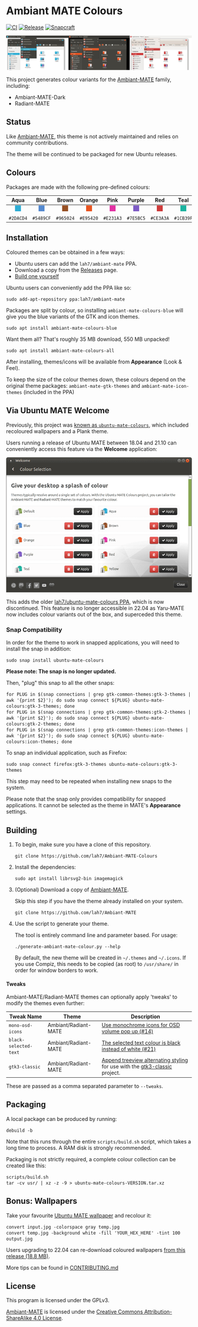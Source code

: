 # Ambiant MATE Colours

[![CI](https://github.com/lah7/Ambiant-MATE-Colours/workflows/CI/badge.svg?event=push)](https://github.com/lah7/Ambiant-MATE-Colours/actions?query=workflow%3A%22CI%22)
[![Release](https://img.shields.io/github/release/lah7/Ambiant-MATE-Colours.svg)](https://github.com/lah7/Ambiant-MATE-Colours/releases)
[![Snapcraft](https://snapcraft.io/ubuntu-mate-colours/badge.svg)](https://snapcraft.io/ubuntu-mate-colours)

![Screenshot of the 3 themes using custom colours](.github/readme/screenshot@2x.jpg)

This project generates colour variants for the [Ambiant-MATE] family, including:

* Ambiant-MATE-Dark
* Radiant-MATE


## Status

Like [Ambiant-MATE], this theme is not actively maintained and relies on
community contributions.

The theme will be continued to be packaged for new Ubuntu releases.


## Colours

Packages are made with the following pre-defined colours:

| Aqua                  | Blue                  | Brown                  | Orange                  | Pink                  | Purple                  | Red                  | Teal                  | Yellow                  |
| :-------------------: | :-------------------: | :--------------------: | :---------------------: | :-------------------: | :---------------------: | :------------------: | :-------------------: | :---------------------: |
| ![](.github/readme/aqua.png) | ![](.github/readme/blue.png) | ![](.github/readme/brown.png) | ![](.github/readme/orange.png) | ![](.github/readme/pink.png) | ![](.github/readme/purple.png) | ![](.github/readme/red.png) | ![](.github/readme/teal.png) | ![](.github/readme/yellow.png) |
| `#2DACD4`             | `#5489CF`             | `#965024`              | `#E95420`               | `#E231A3`             | `#7E5BC5`               | `#CE3A3A`            | `#1CB39F`             | `#DFCA25`               |


## Installation

Coloured themes can be obtained in a few ways:

* Ubuntu users can add the `lah7/ambiant-mate` PPA.
* Download a copy from the [Releases](https://github.com/lah7/Ambiant-MATE-Colours/releases) page.
* [Build one yourself](#building)

Ubuntu users can conveniently add the PPA like so:

    sudo add-apt-repository ppa:lah7/ambiant-mate

Packages are split by colour, so installing `ambiant-mate-colours-blue` will
give you the blue variants of the GTK and icon themes.

    sudo apt install ambiant-mate-colours-blue

Want them all? That's roughly 35 MB download, 550 MB unpacked!

    sudo apt install ambiant-mate-colours-all

After installing, themes/icons will be available from **Appearance** (Look & Feel).

To keep the size of the colour themes down, these colours depend on the original
theme packages: `ambiant-mate-gtk-themes` and `ambiant-mate-icon-themes`
(included in the PPA)


## Via Ubuntu MATE Welcome

Previously, this project was [known as `ubuntu-mate-colours`](https://github.com/lah7/Ambiant-MATE-Colours/tree/49199e9b07d172608bfef83b70e242ff3657109f),
which included recoloured wallpapers and a Plank theme.

Users running a release of Ubuntu MATE between 18.04 and 21.10 can conveniently
access this feature via the **Welcome** application:

![Screenshot of Colour Selection in Ubuntu MATE Welcome](.github/readme/welcome.png)

This adds the older [lah7/ubuntu-mate-colours PPA](https://launchpad.net/~lah7/+archive/ubuntu/ubuntu-mate-colours/),
which is now discontinued. This feature is no longer accessible in 22.04 as Yaru-MATE
now includes colour variants out of the box, and superceded this theme.


### Snap Compatibility

In order for the theme to work in snapped applications, you will need to
install the snap in addition:

    sudo snap install ubuntu-mate-colours

**Please note: The snap is no longer updated.**

Then, "plug" this snap to all the other snaps:

    for PLUG in $(snap connections | grep gtk-common-themes:gtk-3-themes | awk '{print $2}'); do sudo snap connect ${PLUG} ubuntu-mate-colours:gtk-3-themes; done
    for PLUG in $(snap connections | grep gtk-common-themes:gtk-2-themes | awk '{print $2}'); do sudo snap connect ${PLUG} ubuntu-mate-colours:gtk-2-themes; done
    for PLUG in $(snap connections | grep gtk-common-themes:icon-themes | awk '{print $2}'); do sudo snap connect ${PLUG} ubuntu-mate-colours:icon-themes; done

To snap an individual application, such as Firefox:

    sudo snap connect firefox:gtk-3-themes ubuntu-mate-colours:gtk-3-themes

This step may need to be repeated when installing new snaps to the system.

Please note that the snap only provides compatibility for snapped applications. It cannot
be selected as the theme in MATE's **Appearance** settings.


## Building

1. To begin, make sure you have a clone of this repository.

       git clone https://github.com/lah7/Ambiant-MATE-Colours

1. Install the dependencies:

       sudo apt install librsvg2-bin imagemagick

1. (Optional) Download a copy of [Ambiant-MATE].

    Skip this step if you have the theme already installed on your system.

       git clone https://github.com/lah7/Ambiant-MATE

1. Use the script to generate your theme.

    The tool is entirely command line and parameter based. For usage:

       ./generate-ambiant-mate-colour.py --help

    By default, the new theme will be created in `~/.themes` and `~/.icons`.
    If you use Compiz, this needs to be copied (as root) to `/usr/share/`
    in order for window borders to work.


#### Tweaks

Ambiant-MATE/Radiant-MATE themes can optionally apply 'tweaks' to modify the
themes even further:

| Tweak Name             | Theme                | Description                  |
| ---------------------- | -------------------- | ---------------------------- |
| `mono-osd-icons`       | Ambiant/Radiant-MATE | [Use monochrome icons for OSD volume pop up (#14)](https://github.com/lah7/Ambiant-MATE-Colours/issues/14)
| `black-selected-text`  | Ambiant/Radiant-MATE | [The selected text colour is black instead of white (#21)](https://github.com/lah7/Ambiant-MATE-Colours/issues/21)
| `gtk3-classic`         | Ambiant/Radiant-MATE | [Append treeview alternating styling](https://github.com/lah7/gtk3-classic/wiki/Treeview:-Alternating-Colours-CSS) for use with the [gtk3-classic](https://github.com/lah7/gtk3-classic) project.

These are passed as a comma separated parameter to `--tweaks`.


## Packaging

A local package can be produced by running:

    debuild -b

Note that this runs through the entire `scripts/build.sh` script, which takes a
long time to process. A RAM disk is strongly recommended.

Packaging is not strictly required, a complete colour collection can be created like this:

    scripts/build.sh
    tar -cv usr/ | xz -z -9 > ubuntu-mate-colours-VERSION.tar.xz


## Bonus: Wallpapers

Take your favourite [Ubuntu MATE wallpaper](https://github.com/ubuntu-mate/ubuntu-mate-artwork/tree/master/usr/share/backgrounds) and recolour it:

    convert input.jpg -colorspace gray temp.jpg
    convert temp.jpg -background white -fill 'YOUR_HEX_HERE' -tint 100 output.jpg

Users upgrading to 22.04 can re-download coloured wallpapers [from this release (18.8 MB)](https://github.com/lah7/Ambiant-MATE-Colours/releases/download/21.04.6.4/ubuntu-mate-colours-21.04.6.4.tar.xz).

More tips can be found in [CONTRIBUTING.md](CONTRIBUTING.md)


## License

This program is licensed under the GPLv3.

[Ambiant-MATE] is licensed under the [Creative Commons Attribution-ShareAlike 4.0 License].


[Ambiant-MATE]: https://github.com/lah7/Ambiant-MATE
[Creative Commons Attribution-ShareAlike 4.0 License]: https://creativecommons.org/licenses/by-sa/4.0/
